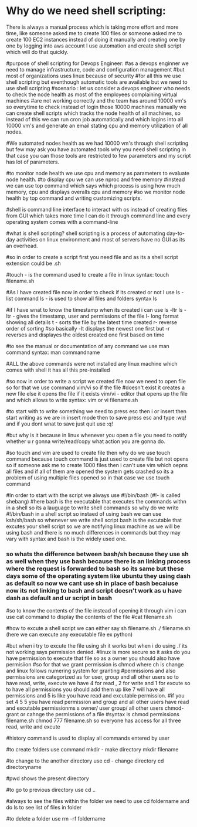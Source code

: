 # Why do we need shell scripting:
There is always a manual process which is taking more effort and more time, like someone asked me to create 100 files or someone asked me to create 100 EC2 instances instead of doing it manually and creating one by one by logging into aws account I use automation and create shell script which will do that quickly.

#purpose of shell scripting for Devops Engineer:
#as a devops enginner we need to manage infrastructure, code and configuration management 
#but most of organizations uses linux because of security
#for all this we use shell scripting but eventhough automatic tools are available but we need to use shell scripting 
#scenario : let us consider a devops engineer who needs to check the node health as most of the employees complaining virtual machines
#are not working correctly and the team has around 10000 vm's so everytime to check instead of login those 10000 machines manually we can create shell scripts which tracks the node health of all machines, so instead of this we can run
cron job automatically and which logins into all 10000 vm's and generate an email stating cpu and memory utilization of all nodes.

#We automated nodes health as we had 10000 vm's through shell scripting but few may ask you have automated tools
why you need shell scripting in that case you can those tools are restricted to few parameters and my script has lot of parameters.

#to monitor node health we use cpu and memory as parameters to evaluate node health.
#to display cpu we can use nproc and free memory
#instead we can use top command which says which process is using how much memory, cpu and displays overalls cpu and memory
#so we monitor node health by top command and writing customizing scripts.

#shell is command line interface to interact with os instead of creating flies from GUI which takes more time I can do it through command line and every operating system comes with a command-line 

#what is shell scripting?
shell scripting is a process of automating day-to-day activities on linux environment and most of servers have no GUI as its an overhead.

#so in order to create a script first you need file and as its a shell script extension could be .sh

#touch - is the command used to create a file in linux
syntax: touch filename.sh

#As I have created file now in order to check if its created or not I use ls - list command
ls - is used to show all files and folders
syntax ls

#if I have wnat to know the timestamp when its created i can use ls -ltr
ls -ltr - gives the timestamp, user and permissions of the file 
l- long format showing all details
t - sorts the file by the latest time created
r- reverse order of sorting
#so basically -lt displays the newest one first but -r reverses and displayes the oldest created one first based on time

#to see the manual or documentation of any command we use man command
syntax: man commandname

#ALL the above commands were not installed any linux machine which comes with shell it has all this pre-installed

#so now in order to write a script we created file now we need to open file so for that we use command vim/vi so if the file
#doesn't exist it creates a new file else it opens the file if it exists
vim/vi - editor that opens up the file and which allows to write 
syntax: vim or vi filename.sh

#to start with to write something we need to press esc then i or insert then start writing as we are in insert mode then to save press esc and type :wq! and if you dont wnat to save just quit use :q!

#but why is it because in linux whenever you open a file you need to notify whether u r gonna write/read/copy what action you are gonna do.

#so touch and vim are used to create file then why do we use touch command because touch command is just used to create file 
but not opens so if someone ask me to create 1000 files then i can't use vim which oepns all files and if all of them are opened the system gets crashed so its a problem of using multiple files opened so in that case we use touch command

#In order to start with the script we always use #!/bin/bash (#!- is called shebang)
#here bash is the executable that executes the commands withn in a shell so its a lauguage to write shell commands
so why do we write #!/bin/bash in a shell script so instaed of using bash we can use ksh/sh/bash
so whenever we write shell script bash is the excutable that excutes your shell script so we are notifying linux machine as we will be using bash and there is no much differences in commands but they may vary with syntax
and bash is the widely used one.

### so whats the difference between bash/sh because they use sh as well when they use bash because there is an linking process where the request is forwarded to bash so its same but these days some of the operating system like ubuntu they using dash as default so now we cant use sh in place of bash becaiuse now its not linking to bash and script doesn't work as u have dash as default and ur script in bash ###

#so to know the contents of the file instead of opening it through vim i can use cat command to display the contents of the file
#cat filename.sh

#how to excute a shell script we can either say 
sh filename.sh
./ filename.sh (here we can execute any executable file ex python)

#but when i try to excute the file using sh it works but when i do using ./ its not working says permission denied.
#linux is more secure so it asks do you have permission to execute that file so as a owner you should also have permisiion
#so for that we grant permission is chmod where ch is change and linux follows numering system for granting
#permissions  and also permissions are categorized as for user, group and all other users so to have read, write, execute we have 4 for read , 2 for write and 1 for excute so to have all permissions you should add them up like 7 will have all permissions and 5 is like you have read and excutable permission. 
#if you set   4     5         5 you have read permission and group and all other users have read and excutable permissionms s
            owner/ user group/ all other users
chmod- grant or cahnge the permissions of a file
#syntax is chmod permissions filename.sh
           chmod 777 filename.sh so everyone has access for all three read, write and excute

#history command is used to display all commands entered by user 

#to create folders use command mkdir - make directory
mkdir filename

#to change to the another directory use cd - change directory
cd directoryname

#pwd shows the present directory

#to go to previous directory use cd ..

#always to see the files within the folder we need to use cd foldername and do ls to see list of files in folder

#to delete a folder use rm -rf foldername









